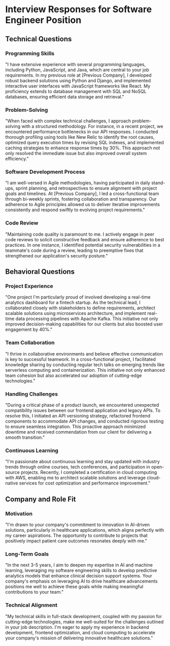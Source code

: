 # Interview Responses for Software Engineer Position

## Technical Questions

### Programming Skills

"I have extensive experience with several programming languages, including Python, JavaScript, and Java, which are central to your job requirements. In my previous role at [Previous Company], I developed robust backend solutions using Python and Django, and implemented interactive user interfaces with JavaScript frameworks like React. My proficiency extends to database management with SQL and NoSQL databases, ensuring efficient data storage and retrieval."

### Problem-Solving

"When faced with complex technical challenges, I approach problem-solving with a structured methodology. For instance, in a recent project, we encountered performance bottlenecks in our API responses. I conducted thorough profiling using tools like New Relic to identify the root causes, optimized query execution times by revising SQL indexes, and implemented caching strategies to enhance response times by 30%. This approach not only resolved the immediate issue but also improved overall system efficiency."

### Software Development Process

"I am well-versed in Agile methodologies, having participated in daily stand-ups, sprint planning, and retrospectives to ensure alignment with project goals and timelines. At [Previous Company], I led a cross-functional team through bi-weekly sprints, fostering collaboration and transparency. Our adherence to Agile principles allowed us to deliver iterative improvements consistently and respond swiftly to evolving project requirements."

### Code Review

"Maintaining code quality is paramount to me. I actively engage in peer code reviews to solicit constructive feedback and ensure adherence to best practices. In one instance, I identified potential security vulnerabilities in a teammate's code during a review, leading to preemptive fixes that strengthened our application's security posture."

## Behavioral Questions

### Project Experience

"One project I'm particularly proud of involved developing a real-time analytics dashboard for a fintech startup. As the technical lead, I collaborated closely with stakeholders to define requirements, architect scalable solutions using microservices architecture, and implement real-time data processing pipelines with Apache Kafka. This initiative not only improved decision-making capabilities for our clients but also boosted user engagement by 40%."

### Team Collaboration

"I thrive in collaborative environments and believe effective communication is key to successful teamwork. In a cross-functional project, I facilitated knowledge sharing by conducting regular tech talks on emerging trends like serverless computing and containerization. This initiative not only enhanced team cohesion but also accelerated our adoption of cutting-edge technologies."

### Handling Challenges

"During a critical phase of a product launch, we encountered unexpected compatibility issues between our frontend application and legacy APIs. To resolve this, I initiated an API versioning strategy, refactored frontend components to accommodate API changes, and conducted rigorous testing to ensure seamless integration. This proactive approach minimized downtime and received commendation from our client for delivering a smooth transition."

### Continuous Learning

"I'm passionate about continuous learning and stay updated with industry trends through online courses, tech conferences, and participation in open-source projects. Recently, I completed a certification in cloud computing with AWS, enabling me to architect scalable solutions and leverage cloud-native services for cost optimization and performance improvement."

## Company and Role Fit

### Motivation

"I'm drawn to your company's commitment to innovation in AI-driven solutions, particularly in healthcare applications, which aligns perfectly with my career aspirations. The opportunity to contribute to projects that positively impact patient care outcomes resonates deeply with me."

### Long-Term Goals

"In the next 3-5 years, I aim to deepen my expertise in AI and machine learning, leveraging my software engineering skills to develop predictive analytics models that enhance clinical decision support systems. Your company's emphasis on leveraging AI to drive healthcare advancements positions me well to achieve these goals while making meaningful contributions to your team."

### Technical Alignment

"My technical skills in full-stack development, coupled with my passion for cutting-edge technologies, make me well-suited for the challenges outlined in your job description. I'm eager to apply my experience in backend development, frontend optimization, and cloud computing to accelerate your company's mission of delivering innovative healthcare solutions."
